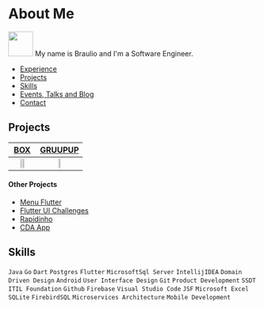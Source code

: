 # About Me      
<img src="https://avatars3.githubusercontent.com/u/20057010?s=400&u=ae95fc706dbf95c4e511d3788bd9026e46f8429a&v=4" width="50" height="50" />
My name is Braulio and I'm a Software Engineer.

* [Experience](#experience)
* [Projects](#projects)
* [Skills](#skills)
* [Events, Talks and Blog](#events)
* [Contact](#contact)

## Projects 
|[BOX](http://www.box.co.ao/)|[GRUUPUP](https://www.gruupup.com/)|
|:-:|:-:|
|<img src="http://www.box.co.ao/img/sign_up.4a43fd1f.png" width="8%" height="8%"/><img src="http://www.box.co.ao/img/boxPhoneImageIntro.3feb120d.png" width="12%" height="12%"/>|<img src="https://www.gruupup.com/img/screen_1.png" width="12%" height="10%"/>|

#### Other Projects 
- [Menu Flutter](https://github.com/braulio94/menu_flutter)
- [Flutter UI Challenges](https://github.com/tomialagbe/flutter_ui_challenges)
- [Rapidinho](https://github.com/gdgluanda/rapidinho)
- [CDA App](https://github.com/braulio94/cda-app)

## Skills
`Java` `Go` `Dart` `Postgres` `Flutter` `MicrosoftSql Server` `IntellijIDEA` `Domain Driven Design` `Android` `User Interface Design` `Git` `Product Development` `SSDT` `ITIL Foundation` 
`Github` `Firebase` `Visual Studio Code` `JSF` `Microsoft Excel` `SQLite` `FirebirdSQL` `Microservices Architecture` `Mobile Development`
